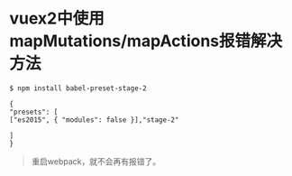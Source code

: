 vuex2中使用mapMutations/mapActions报错解决方法
===========================================
```
$ npm install babel-preset-stage-2
```
```
{
"presets": [
["es2015", { "modules": false }],"stage-2"

]
}
```

>重启webpack，就不会再有报错了。